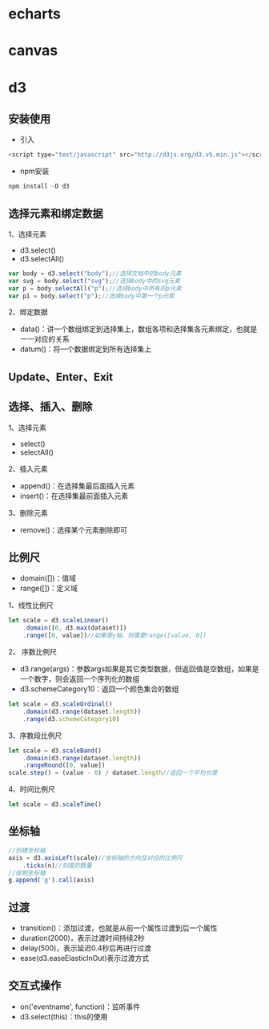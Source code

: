 # echarts

# canvas









# d3

## 安装使用

+ 引入

```js
<script type="text/javascript" src="http://d3js.org/d3.v5.min.js"></script>
```

+ npm安装

```js
npm install -D d3
```

## 选择元素和绑定数据

1、选择元素

- d3.select()
- d3.selectAll()

```js
var body = d3.select("body");//选择文档中的body元素
var svg = body.select("svg");//选择body中的svg元素
var p = body.selectAll("p");//选择body中所有的p元素
var p1 = body.select("p");//选择body中第一个p元素
```

2、绑定数据

- data()：讲一个数组绑定到选择集上，数组各项和选择集各元素绑定，也就是一一对应的关系
- datum()：将一个数据绑定到所有选择集上

## Update、Enter、Exit

## 选择、插入、删除

1、选择元素

- select()
- selectAll()

2、插入元素

- append()：在选择集最后面插入元素
- insert()：在选择集最前面插入元素

3、删除元素

- remove()：选择某个元素删除即可

## 比例尺

- domain([])：值域
- range([])：定义域

1、线性比例尺

```js
let scale = d3.scaleLinear()
	.domain([0, d3.max(dataset)])
	.range([0, value])//如果是y轴，则需要range([value, 0])
```

2、 序数比例尺

- d3.range(args)：参数args如果是其它类型数据，但返回值是空数组，如果是一个数字，则会返回一个序列化的数组
- d3.schemeCategory10：返回一个颜色集合的数组

```js
let scale = d3.scaleOrdinal()
	.domain(d3.range(dataset.length))
	.range(d3.schemeCategory10)
```

3、序数段比例尺

```js
let scale = d3.scaleBand()
	.domain(d3.range(dataset.length))
	.rangeRound([0, value])
scale.step() = (value - 0) / dataset.length//返回一个平均长度
```

4、时间比例尺

```js
let scale = d3.scaleTime()
```

## 坐标轴

```js
//创建坐标轴
axis = d3.axisLeft(scale)//坐标轴的方向及对应的比例尺
	.ticks(n)//刻度的数量
//绘制坐标轴
g.append('g').call(axis)
```

## 过渡

- transition()：添加过渡，也就是从前一个属性过渡到后一个属性
- duration(2000)，表示过渡时间持续2秒
- delay(500)，表示延迟0.4秒后再进行过渡
- ease(d3.easeElasticInOut)表示过渡方式

## 交互式操作

- on('eventname', function)：监听事件
- d3.select(this)：this的使用



















